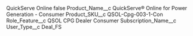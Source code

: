 <?xml version="1.0" encoding="UTF-8"?>
<CustomMetadata xmlns="http://soap.sforce.com/2006/04/metadata" xmlns:xsi="http://www.w3.org/2001/XMLSchema-instance" xmlns:xsd="http://www.w3.org/2001/XMLSchema">
    <label>QuickServe Online</label>
    <protected>false</protected>
    <values>
        <field>Product_Name__c</field>
        <value xsi:type="xsd:string">QuickServe® Online for Power Generation - Consumer</value>
    </values>
    <values>
        <field>Product_SKU__c</field>
        <value xsi:type="xsd:string">QSOL-Cpg-003-1-Con</value>
    </values>
    <values>
        <field>Role_Feature__c</field>
        <value xsi:type="xsd:string">QSOL CPG Dealer Consumer</value>
    </values>
    <values>
        <field>Subscription_Name__c</field>
        <value xsi:nil="true"/>
    </values>
    <values>
        <field>User_Type__c</field>
        <value xsi:type="xsd:string">Deal_FS</value>
    </values>
</CustomMetadata>
